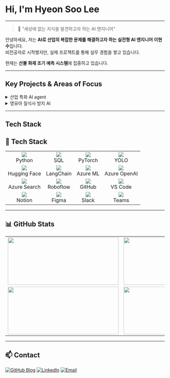 # Hi, I'm Hyeon Soo Lee
---

> 🧭 "세상에 없는 지식을 발견하고자 하는 AI 엔지니어"

안녕하세요, 저는 **AI로 산업의 복잡한 문제를 해결하고자 하는 실전형 AI 엔지니어 이현수**입니다.  
비전공자로 시작했지만, 실제 프로젝트를 통해 실무 경험을 쌓고 있습니다.

현재는 **산불 화재 조기 예측 시스템**에 집중하고 있습니다.

---

##  Key Projects & Areas of Focus

<details>
<summary> 산업 특화 AI agent</summary>

> 공연 데이터를 기반으로 도메인 특화 정보를 추출하는 RAG 에이전트 개발  
>
> [![Azure Cognitive Search](https://img.shields.io/badge/Azure_Cognitive_Search-0078D4?style=flat-square&logo=microsoftazure&logoColor=white)](https://azure.microsoft.com/en-us/products/search/)
> [![Azure OpenAI](https://img.shields.io/badge/Azure_OpenAI-0089D6?style=flat-square&logo=openai&logoColor=white)](https://azure.microsoft.com/en-us/products/cognitive-services/openai-service/)
> [![LangChain](https://img.shields.io/badge/LangChain-black?style=flat-square)](https://www.langchain.com/)
>
> 🔗 [프로젝트 보기](https://github.com/AIM-Artificial-Intelligence-Momentum/RAG)

</details>

<details>
<summary> 영유아 질식사 방지 AI</summary>

> YOLO 기반 객체 탐지로 위험 자세를 실시간 감지하는 안전 솔루션  
>
> [![PyTorch](https://img.shields.io/badge/PyTorch-EE4C2C?style=flat-square&logo=pytorch&logoColor=white)](https://pytorch.org/)
> [![YOLOv8](https://img.shields.io/badge/YOLOv8-FFBF00?style=flat-square&logo=yolo&logoColor=black)](https://github.com/ultralytics/yolov8)
> [![Azure ML](https://img.shields.io/badge/Azure_ML-0078D4?style=flat-square&logo=microsoftazure&logoColor=white)](https://azure.microsoft.com/en-us/products/machine-learning/)
>
> 🔗 [프로젝트 보기](https://github.com/SafeBabyAI/main)

</details>

---

## Tech Stack

## 🚀 Tech Stack

<table>
  <tr>
    <td align="center"><img src="https://img.shields.io/badge/Python-3776AB?style=for-the-badge&logo=python&logoColor=white"/><br/>Python</td>
    <td align="center"><img src="https://img.shields.io/badge/SQL-336791?style=for-the-badge&logo=postgresql&logoColor=white"/><br/>SQL</td>
    <td align="center"><img src="https://img.shields.io/badge/PyTorch-EE4C2C?style=for-the-badge&logo=pytorch&logoColor=white"/><br/>PyTorch</td>
    <td align="center"><img src="https://img.shields.io/badge/YOLO-FFBF00?style=for-the-badge&logo=yolo&logoColor=black"/><br/>YOLO</td>
  </tr>
  <tr>
    <td align="center"><img src="https://img.shields.io/badge/HuggingFace-FCC624?style=for-the-badge&logo=huggingface&logoColor=black"/><br/>Hugging Face</td>
    <td align="center"><img src="https://img.shields.io/badge/LangChain-000000?style=for-the-badge"/><br/>LangChain</td>
    <td align="center"><img src="https://img.shields.io/badge/Azure_ML-0078D4?style=for-the-badge&logo=microsoftazure&logoColor=white"/><br/>Azure ML</td>
    <td align="center"><img src="https://img.shields.io/badge/Azure_OpenAI-0078D4?style=for-the-badge&logo=openai&logoColor=white"/><br/>Azure OpenAI</td>
  </tr>
  <tr>
    <td align="center"><img src="https://img.shields.io/badge/Azure_Search-0078D4?style=for-the-badge&logo=microsoftazure&logoColor=white"/><br/>Azure Search</td>
    <td align="center"><img src="https://img.shields.io/badge/Roboflow-5A67D8?style=for-the-badge"/><br/>Roboflow</td>
    <td align="center"><img src="https://img.shields.io/badge/GitHub-181717?style=for-the-badge&logo=github"/><br/>GitHub</td>
    <td align="center"><img src="https://img.shields.io/badge/VS_Code-007ACC?style=for-the-badge&logo=visualstudiocode&logoColor=white"/><br/>VS Code</td>
  </tr>
  <tr>
    <td align="center"><img src="https://img.shields.io/badge/Notion-000000?style=for-the-badge&logo=notion&logoColor=white"/><br/>Notion</td>
    <td align="center"><img src="https://img.shields.io/badge/Figma-F24E1E?style=for-the-badge&logo=figma&logoColor=white"/><br/>Figma</td>
    <td align="center"><img src="https://img.shields.io/badge/Slack-4A154B?style=for-the-badge&logo=slack&logoColor=white"/><br/>Slack</td>
    <td align="center"><img src="https://img.shields.io/badge/Microsoft_Teams-6264A7?style=for-the-badge&logo=microsoftteams&logoColor=white"/><br/>Teams</td>
  </tr>
</table>



---
## 📊 GitHub Stats

<table align="center">
  <tr>
    <td>
      <img src="https://github-readme-stats.vercel.app/api?username=AIminions&show_icons=true&theme=radical&hide_title=true&include_all_commits=true&count_private=true" width="350" height="150"/>
    </td>
    <td>
      <img src="https://github-readme-stats.vercel.app/api/top-langs/?username=AIminions&layout=compact&theme=radical&hide_title=true" width="350" height="150"/>
    </td>
  </tr>
  <tr>
    <td>
      <img src="https://streak-stats.demolab.com?user=AIminions&theme=radical&hide_title=true" width="350" height="150"/>
    </td>
    <td>
      <img src="http://mazassumnida.wtf/api/v2/generate_badge?boj=wis725" width="350" height="150"/>
    </td>
  </tr>
</table>

---
## 📫 Contact

[![GitHub Blog](https://img.shields.io/badge/GitHub_Blog-181717?style=for-the-badge&logo=github&logoColor=white)](https://AIminions.github.io)
[![LinkedIn](https://img.shields.io/badge/LinkedIn-0A66C2?style=for-the-badge&logo=linkedin&logoColor=white)](https://www.linkedin.com/in/%ED%98%84%EC%88%98-%EC%9D%B4-356b45346/)
[![Email](https://img.shields.io/badge/Email-wis72531@gmail.com-D14836?style=for-the-badge&logo=gmail&logoColor=white)](mailto:wis72531@gmail.com)
